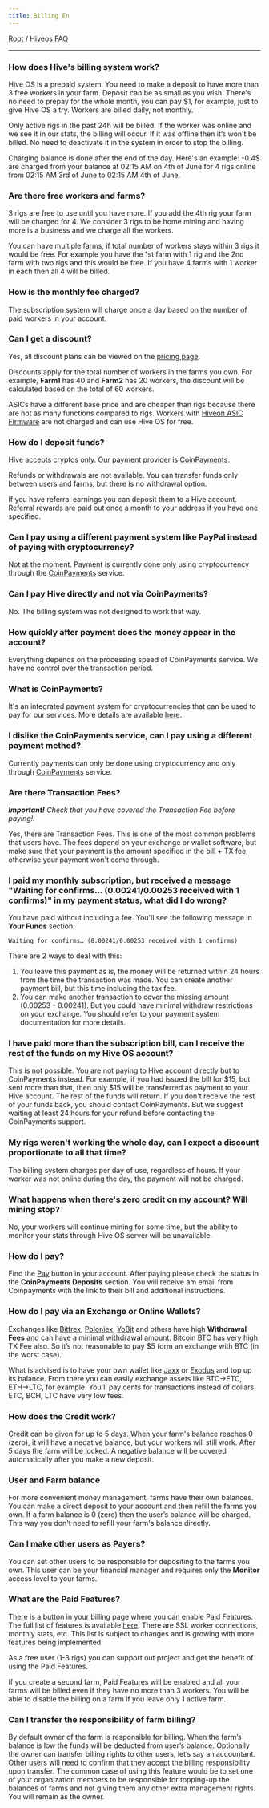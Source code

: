 ```yaml
---
title: Billing En
---
```


<span kb-breadcrumbs>[Root](/knowledge-base)</span>
<span kb-breadcrumbs> / </span>
<span kb-breadcrumbs>[Hiveos FAQ](/hiveos_faq-hiveos_faq)</span>
____

### How does Hive's billing system work?
Hive OS is a prepaid system. You need to make a deposit to have more than 3 free workers in your farm. Deposit can be as small as you wish. There's no need to prepay for the whole month, you can pay $1, for example, just to give Hive OS a try. Workers are billed daily, not monthly.

Only active rigs in the past 24h will be billed. If the worker was online and we see it in our stats, the billing will occur. If it was offline then it’s won't be billed. No need to deactivate it in the system in order to stop the billing.

Charging balance is done after the end of the day. Here's an example: -0.4$ are charged from your balance at 02:15 AM on 4th of June for 4 rigs online from 02:15 AM 3rd of June to 02:15 AM 4th of June.

### Are there free workers and farms?
3 rigs are free to use until you have more. If you add the 4th rig your farm will be charged for 4. We consider 3 rigs to be home mining and having more is a business and we charge all the workers.

You can have multiple farms, if total number of workers stays within 3 rigs it would be free. For example you have the 1st farm with 1 rig and the 2nd farm with two rigs and this would be free. If you have 4 farms with 1 worker in each then all 4 will be billed.

### How is the monthly fee charged?
The subscription system will charge once a day based on the number of paid workers in your account.

### Can I get a discount?
Yes, all discount plans can be viewed on the <a href="https://hiveos.farm/pricing/">pricing page</a>.

Discounts apply for the total number of workers in the farms you own. For example, **Farm1** has 40 and **Farm2** has 20 workers, the discount will be calculated based on the total of 60 workers.

ASICs have a different base price and are cheaper than rigs because there are not as many functions compared to rigs. Workers with <a href="https://hiveos.farm/asic">Hiveon ASIC Firmware</a> are not charged and can use Hive OS for free.

### How do I deposit funds?
Hive accepts cryptos only. Our payment provider is <a href="https://www.coinpayments.net/">CoinPayments</a>.

Refunds or withdrawals are not available. You can transfer funds only between users and farms, but there is no withdrawal option.

If you have referral earnings you can deposit them to a Hive account. Referral rewards are paid out once a month to your address if you have one specified.

### Can I pay using a different payment system like PayPal instead of paying with cryptocurrency?
Not at the moment. Payment is currently done only using cryptocurrency through the <a href="https://www.coinpayments.net/">CoinPayments</a> service.

### Can I pay Hive directly and not via CoinPayments?
No. The billing system was not designed to work that way.

### How quickly after payment does the money appear in the account?
Everything depends on the processing speed of CoinPayments service. We have no control over the transaction period.

### What is CoinPayments?
It's an integrated payment system for cryptocurrencies that can be used to pay for our services. More details are available <a href="https://www.coinpayments.net/">here</a>.

### I dislike the CoinPayments service, can I pay using a different payment method?
Currently payments can only be done using cryptocurrency and only through <a href="https://www.coinpayments.net/">CoinPayments</a> service.

### Are there Transaction Fees?
_**Important!** Check that you have covered the Transaction Fee before paying!._

Yes, there are Transaction Fees. This is one of the most common problems that users have. The fees depend on your exchange or wallet software, but  make sure that your payment is the amount specified in the bill + TX fee, otherwise your payment won't come through.

### I paid my monthly subscription, but received a message "Waiting for confirms… (0.00241/0.00253 received with 1 confirms)" in my payment status, what did I do wrong?
You have paid without including a fee. You'll see the following message in **Your Funds** section:

`Waiting for confirms… (0.00241/0.00253 received with 1 confirms)`

There are 2 ways to deal with this:

1. You leave this payment as is, the money will be returned within 24 hours from the time the transaction was made. You can create another payment bill, but this time including the tax fee.
2. You can make another transaction to cover the missing amount (0.00253 - 0.00241). But you could have minimal withdraw restrictions on your exchange. You should refer to your payment system documentation for more details.

### I have paid more than the subscription bill, can I receive the rest of the funds on my Hive OS account?
This is not possible. You are not paying to Hive account directly but to CoinPayments instead. For example, if you had issued the bill for $15, but sent more than that, then only $15 will be transferred as payment to your Hive account. The rest of the funds will return. If you don't receive the rest of your funds back, you should contact CoinPayments. But we suggest waiting at least 24 hours for your refund before contacting the CoinPayments support.

### My rigs weren't working the whole day, can I expect a discount proportionate to all that time?
The billing system charges per day of use, regardless of hours. If your worker was not online during the day, the payment will not be charged.

### What happens when there's zero credit on my account? Will mining stop?
No, your workers will continue mining for some time, but the ability to monitor your stats through Hive OS server will be unavailable.

### How do I pay?
Find the <a href="https://the.hiveos.farm/funds">Pay</a> button in your account. After paying please check the status in the **CoinPayments Deposits** section.
You will receive am email from Coinpayments with the link to their bill and additional instructions.

### How do I pay via an Exchange or Online Wallets?
Exchanges like <a href="https://bittrex.com/">Bittrex</a>, <a href="https://poloniex.com/">Poloniex</a>, <a href="https://yobit.net/">YoBit</a> and others have high **Withdrawal Fees** and can have a minimal withdrawal amount. Bitcoin BTC has very high TX Fee also. So it’s not reasonable to pay $5 form an exchange with BTC (in the worst case).

What is advised is to have your own wallet like <a href="https://jaxx.io/">Jaxx</a> or <a href="https://www.exodus.io/">Exodus</a> and top up its balance. From there you can easily exchange assets like BTC->ETC, ETH->LTC, for example. You'll pay cents for transactions instead of dollars. ETC, BCH, LTC have very low fees.

### How does the Credit work?
Credit can be given for up to 5 days. When your farm's balance reaches 0 (zero), it will have a negative balance, but your workers will still work. After 5 days the farm will be locked. A negative balance will be covered automatically after you make a new deposit.

### User and Farm balance
For more convenient money management, farms have their own balances. You can make a direct deposit to your account and then refill the farms you own. If a farm balance is 0 (zero) then the user’s balance will be charged. This way you don't need to refill your farm's balance directly.

### Can I make other users as Payers?
You can set other users to be responsible for depositing to the farms you own. This user can be your financial manager and requires only the **Monitor** access level to your farms.

### What are the Paid Features?
There is a button in your billing page where you can enable Paid Features. The full list of features is available <a href="https://hiveos.farm/pricing/">here</a>. There are SSL worker connections, monthly stats, etc. This list is subject to changes and is growing with more features being implemented.

As a free user (1-3 rigs) you can support out project and get the benefit of using the Paid Features.

If you create a second farm, Paid Features will be enabled and all your farms will be billed even if they have no more than 3 workers. You will be able to disable the billing on a farm if you leave only 1 active farm.

### Can I transfer the responsibility of farm billing?
By default owner of the farm is responsible for billing. When the farm’s balance is low the funds will be deducted from user’s balance. Optionally the owner can transfer billing rights to other users, let’s say an accountant. Other users will need to confirm that they accept the billing responsibility upon transfer. The common case of using this feature would be to set one of your organization members to be responsible for topping-up the balances of farms and not giving them any other extra management rights. You will remain as the owner.

